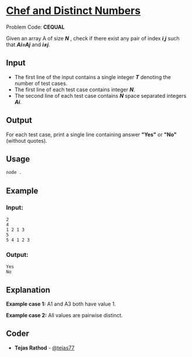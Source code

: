 
# [Chef and Distinct Numbers](https://www.codechef.com/problems/CEQUAL)
Problem Code: **CEQUAL**

Given an array A of size **_N_** , check if there exist any pair of index **_i_**,**_j_** such that **_Ai=Aj_** and **_i≠j_**.

## Input

- The first line of the input contains a single integer **_T_** denoting the number of test cases.
- The first line of each test case contains integer **_N_**.
- The second line of each test case contains **_N_** space separated integers **_Ai_**.

## Output

For each test case, print a single line containing answer **"Yes"** or **"No"** (without quotes).

## Usage
```sh
node .
```
## Example
### Input:
```
2
4
1 2 1 3
5
5 4 1 2 3
```
### Output:
```
Yes
No
```
## Explanation

**Example case 1:** A1 and A3 both have value 1.

**Example case 2:** All values are pairwise distinct.

## Coder

* **Tejas Rathod** - [@tejas77](https://github.com/tejas77)
